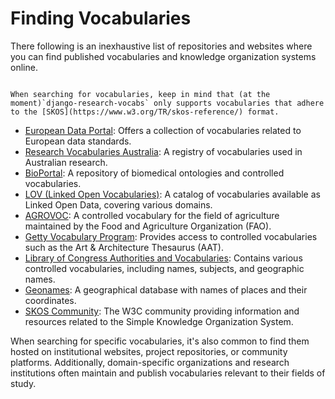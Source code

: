 # Finding Vocabularies

There following is an inexhaustive list of repositories and websites where you can find published vocabularies and knowledge organization systems online.

```{note}

When searching for vocabularies, keep in mind that (at the moment)`django-research-vocabs` only supports vocabularies that adhere to the [SKOS](https://www.w3.org/TR/skos-reference/) format.

```


- [European Data Portal](https://www.europeandataportal.eu/en/vocabulary): Offers a collection of vocabularies related to European data standards.
- [Research Vocabularies Australia](https://vocabs.ardc.edu.au): A registry of vocabularies used in Australian research.
- [BioPortal](https://bioportal.bioontology.org/): A repository of biomedical ontologies and controlled vocabularies.
- [LOV (Linked Open Vocabularies)](https://lov.linkeddata.es/): A catalog of vocabularies available as Linked Open Data, covering various domains.
- [AGROVOC](http://aims.fao.org/agrovoc): A controlled vocabulary for the field of agriculture maintained by the Food and Agriculture Organization (FAO).
- [Getty Vocabulary Program](https://www.getty.edu/research/tools/vocabularies/index.html): Provides access to controlled vocabularies such as the Art & Architecture Thesaurus (AAT).
- [Library of Congress Authorities and Vocabularies](http://id.loc.gov/): Contains various controlled vocabularies, including names, subjects, and geographic names.
- [Geonames](http://www.geonames.org/): A geographical database with names of places and their coordinates.
- [SKOS Community](https://www.w3.org/community/skos/): The W3C community providing information and resources related to the Simple Knowledge Organization System.

When searching for specific vocabularies, it's also common to find them hosted on institutional websites, project repositories, or community platforms. Additionally, domain-specific organizations and research institutions often maintain and publish vocabularies relevant to their fields of study.
